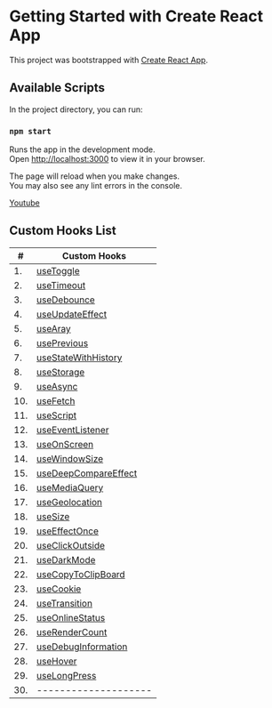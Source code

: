 # Getting Started with Create React App

This project was bootstrapped with [Create React App](https://github.com/facebook/create-react-app).

## Available Scripts

In the project directory, you can run:

### `npm start`

Runs the app in the development mode.\
Open [http://localhost:3000](http://localhost:3000) to view it in your browser.

The page will reload when you make changes.\
You may also see any lint errors in the console.

 [Youtube](https://www.youtube.com/watch?v=vrIxu-kfAUo&list=PLZlA0Gpn_vH-aEDXnaFNLsqiJWFpIWV03&index=2)

## Custom Hooks List

|  #  |      Custom Hooks     |            
|-----|--------------------|
|1.|[useToggle](https://github.com/YashLT224/React-Custom-Hooks/blob/master/src/Toggle/useToggle.js)|
|2.|[useTimeout](https://github.com/YashLT224/React-Custom-Hooks/blob/master/src/useTimout/useTimeout.js)|
|3.|[useDebounce](https://github.com/YashLT224/React-Custom-Hooks/blob/master/src/useDebounce/useDebounce.js)|
|4.|[useUpdateEffect](https://github.com/YashLT224/React-Custom-Hooks/blob/master/src/useUpdateEffect/useUpdateEffect.js)|
|5.|[useAray](https://github.com/YashLT224/React-Custom-Hooks/blob/master/src/useArray/useArray.js)|
|6.|[usePrevious](https://github.com/YashLT224/React-Custom-Hooks/blob/master/src/usePrevious/usePrevious.js)|
|7.|[useStateWithHistory](https://github.com/YashLT224/React-Custom-Hooks/blob/master/src/useStateWithHistory/useStateWithHistory.js)|
|8.|[useStorage](https://github.com/YashLT224/React-Custom-Hooks/blob/master/src/useStorage/useStorage.js)|
|9.|[useAsync](https://github.com/YashLT224/React-Custom-Hooks/blob/master/src/Use-Async/useAsync.js)|
|10.|[useFetch](https://github.com/YashLT224/React-Custom-Hooks/blob/master/src/useFetch/useFetch.js)|
|11.|[useScript](https://github.com/YashLT224/React-Custom-Hooks/blob/master/src/useScript/useScript.js)|
|12.|[useEventListener](https://github.com/YashLT224/React-Custom-Hooks/blob/master/src/useEventListener/useEventListener.js)|
|13.|[useOnScreen](https://github.com/YashLT224/React-Custom-Hooks/blob/master/src/useOnScreen/useOnScreen.js)|
|14.|[useWindowSize](https://github.com/YashLT224/React-Custom-Hooks/blob/master/src/usWindowSize/useWindowSize.js)|
|15.|[useDeepCompareEffect](https://github.com/YashLT224/React-Custom-Hooks/blob/master/src/useDeepCompareEffect/useDeepCompareEffect.js)|
|16.|[useMediaQuery](https://github.com/YashLT224/React-Custom-Hooks/blob/master/src/useMediaQuery/useMediaQuery.js)|
|17.|[useGeolocation](https://github.com/YashLT224/React-Custom-Hooks/blob/master/src/useGeolocation/useGeolocation.js)|
|18.|[useSize](https://github.com/YashLT224/React-Custom-Hooks/blob/master/src/useSize/useSize.js)|
|19.|[useEffectOnce](https://github.com/YashLT224/React-Custom-Hooks/blob/master/src/useEffectOnce/useEffectOnce.js)|
|20.|[useClickOutside](https://github.com/YashLT224/React-Custom-Hooks/blob/master/src/useClickOutside/useClickOutside.js)|
|21.|[useDarkMode](https://github.com/YashLT224/React-Custom-Hooks/blob/master/src/useDarkMode/useDarkMode.js)|
|22.|[useCopyToClipBoard](https://github.com/YashLT224/React-Custom-Hooks/blob/master/src/useCopyToClipBoard/useCopyToClipboard.js)|
|23.|[useCookie](https://github.com/YashLT224/React-Custom-Hooks/blob/master/src/useCookie/useCookie.js)|
|24.|[useTransition](https://github.com/YashLT224/React-Custom-Hooks/tree/master/src/useTranslation)|
|25.|[useOnlineStatus](https://github.com/YashLT224/React-Custom-Hooks/blob/master/src/useOnlineStatus/useOnlineStatus.js)|
|26.|[useRenderCount](https://github.com/YashLT224/React-Custom-Hooks/blob/master/src/useRenderCount/useRenderCount.js)|
|27.|[useDebugInformation](https://github.com/YashLT224/React-Custom-Hooks/blob/master/src/useDebugInformation/useDebugInformation.js)|
|28.|[useHover](https://github.com/YashLT224/React-Custom-Hooks/blob/master/src/useHover/useHover.js)|
|29.|[useLongPress](https://github.com/YashLT224/React-Custom-Hooks/blob/master/src/useLongPress.js/useLongPress.js)|
|30.|--------------------|
